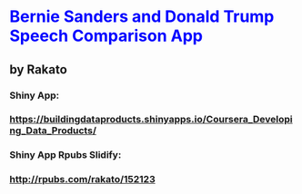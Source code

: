 # <span style="color:blue; font-weight:bold"> Bernie Sanders and Donald Trump Speech Comparison App</span>  

## by Rakato


### Shiny App:
### https://buildingdataproducts.shinyapps.io/Coursera_Developing_Data_Products/

### Shiny App Rpubs Slidify:
### http://rpubs.com/rakato/152123
